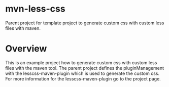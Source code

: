 # mvn-less-css

Parent project for template project to generate custom css with custom less files with maven.

# Overview

This is an example project how to generate custom css with custom less files with the maven tool.
The parent project defines the pluginManagement with the lesscss-maven-plugin which is used to generate the custom css. For more information for the lesscss-maven-plugin go to the project page.


